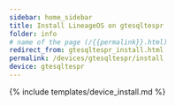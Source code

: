 ```yaml
---
sidebar: home_sidebar
title: Install LineageOS on gtesqltespr
folder: info
# name of the page (/{{permalink}}.html)
redirect_from: gtesqltespr_install.html
permalink: /devices/gtesqltespr/install
device: gtesqltespr
---
```

{% include templates/device_install.md %}
